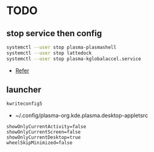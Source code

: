 
# TODO

## stop service then config


``` sh
systemctl --user stop plasma-plasmashell
systemctl --user stop lattedock
systemctl --user stop plasma-kglobalaccel.service
```

* [Refer](https://github.com/biglinux/biglinux-session-and-themes/blob/main/usr/bin/change-plasma-theme#L32-L34)


## launcher

``` sh
kwriteconfig5
```

* ~/.config/plasma-org.kde.plasma.desktop-appletsrc

```
showOnlyCurrentActivity=false
showOnlyCurrentScreen=false
showOnlyCurrentDesktop=true
wheelSkipMinimized=false
```
